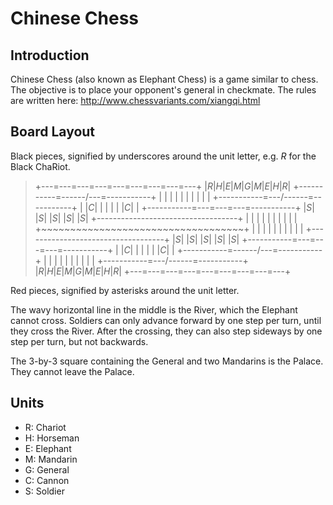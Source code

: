 # Chinese Chess

## Introduction

Chinese Chess (also known as Elephant Chess) is a game similar to chess. The objective is to place your opponent's general in checkmate.
The rules are written here: http://www.chessvariants.com/xiangqi.html

## Board Layout

Black pieces, signified by underscores around the unit letter, e.g. _R_ for the Black ChaRiot.

> +---=---=---=---=---=---=---=---=---+
> |_R_|_H_|_E_|_M_|_G_|_M_|_E_|_H_|_R_|
> +-----------=---\---/---=-----------+
> |   |   |   |   |   |   |   |   |   |
> +-----------=---/---\---=-----------+
> |   |_C_|   |   |   |   |   |_C_|   |
> +-----------=---=---=---=-----------+
> |_S_|   |_S_|   |_S_|   |_S_|   |_S_|
> +-----------------------------------+
> |   |   |   |   |   |   |   |   |   |
> +~~~~~~~~~~~~~~~~~~~~~~~~~~~~~~~~~~~+
> |   |   |   |   |   |   |   |   |   |
> +-----------------------------------+
> |*S*|   |*S*|   |*S*|   |*S*|   |*S*|
> +-----------=---=---=---=-----------+
> |   |*C*|   |   |   |   |   |*C*|   |
> +-----------=---\---/---=-----------+
> |   |   |   |   |   |   |   |   |   |
> +-----------=---/---\---=-----------+
> |*R*|*H*|*E*|*M*|*G*|*M*|*E*|*H*|*R*|
> +---=---=---=---=---=---=---=---=---+

Red pieces, signified by asterisks around the unit letter.

The wavy horizontal line in the middle is the River, which the Elephant cannot cross.
Soldiers can only advance forward by one step per turn, until they cross the River.
After the crossing, they can also step sideways by one step per turn, but not backwards.

The 3-by-3 square containing the General and two Mandarins is the Palace. They cannot leave the Palace.

## Units

* R: Chariot
* H: Horseman
* E: Elephant
* M: Mandarin
* G: General
* C: Cannon
* S: Soldier
